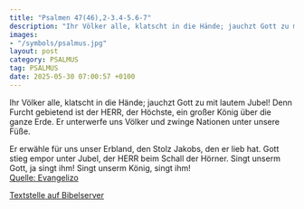 ```yaml
---
title: "Psalmen 47(46),2-3.4-5.6-7"
description: "Ihr Völker alle, klatscht in die Hände; jauchzt Gott zu mit lautem Jubel! Denn Furcht gebietend ist der HERR, der Höchste, ein großer König über die ganze Erde. Er unterwerfe uns Völker  und zwinge Nationen unter unsere Füße.  Er erwähle für uns unser Erbland,  den Stolz Jakobs...."
images:
- "/symbols/psalmus.jpg"
layout: post
category: PSALMUS
tag: PSALMUS
date: 2025-05-30 07:00:57 +0100
---
```

Ihr Völker alle, klatscht in die Hände; jauchzt Gott zu mit lautem Jubel!
Denn Furcht gebietend ist der HERR, der Höchste, ein großer König über die ganze Erde.
Er unterwerfe uns Völker 
und zwinge Nationen unter unsere Füße.

Er erwähle für uns unser Erbland, 
den Stolz Jakobs, den er lieb hat.<!--more-->
Gott stieg empor unter Jubel, der HERR beim Schall der Hörner.
Singt unserm Gott, ja singt ihm! Singt unserm König, singt ihm!<br>
[Quelle: Evangelizo](https://evangeliumtagfuertag.org/DE/gospel)

[Textstelle auf Bibelserver](https://www.bibleserver.com/EU/ps47(46),2-3.4-5.6-7)
